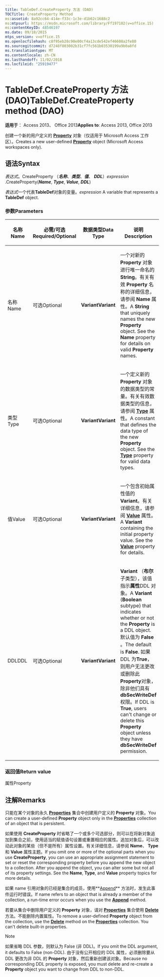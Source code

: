 ```yaml
---
title: TableDef.CreateProperty 方法 (DAO)
TOCTitle: CreateProperty Method
ms:assetid: 8a92cc64-414e-f33c-1c3e-d1b62c1688c2
ms:mtpsurl: https://msdn.microsoft.com/library/Ff197102(v=office.15)
ms:contentKeyID: 48546197
ms.date: 09/18/2015
mtps_version: v=office.15
ms.openlocfilehash: c8f95eb28c90e00cf4a13cde542ef46608a2fe80
ms.sourcegitcommit: d7248f803002b31cf7fc561b03530199a9b0a8fd
ms.translationtype: MT
ms.contentlocale: zh-CN
ms.lasthandoff: 11/02/2018
ms.locfileid: "25919477"
---
```

# <a name="tabledefcreateproperty-method-dao"></a><span data-ttu-id="d20a0-102">TableDef.CreateProperty 方法 (DAO)</span><span class="sxs-lookup"><span data-stu-id="d20a0-102">TableDef.CreateProperty method (DAO)</span></span>


<span data-ttu-id="d20a0-103">**适用于**： Access 2013、 Office 2013</span><span class="sxs-lookup"><span data-stu-id="d20a0-103">**Applies to**: Access 2013, Office 2013</span></span>

<span data-ttu-id="d20a0-104">创建一个新的用户定义的 **[Property](property-object-dao.md)** 对象（仅适用于 Microsoft Access 工作区）。</span><span class="sxs-lookup"><span data-stu-id="d20a0-104">Creates a new user-defined **[Property](property-object-dao.md)** object (Microsoft Access workspaces only).</span></span>

## <a name="syntax"></a><span data-ttu-id="d20a0-105">语法</span><span class="sxs-lookup"><span data-stu-id="d20a0-105">Syntax</span></span>

<span data-ttu-id="d20a0-106">*表达式*。CreateProperty （***名称***、***类型***、***值***、 ***DDL***）</span><span class="sxs-lookup"><span data-stu-id="d20a0-106">*expression* .CreateProperty(***Name***, ***Type***, ***Value***, ***DDL***)</span></span>

<span data-ttu-id="d20a0-107">*表达式*一个代表**TableDef**对象的变量。</span><span class="sxs-lookup"><span data-stu-id="d20a0-107">*expression* A variable that represents a **TableDef** object.</span></span>

### <a name="parameters"></a><span data-ttu-id="d20a0-108">参数</span><span class="sxs-lookup"><span data-stu-id="d20a0-108">Parameters</span></span>

<table>
<colgroup>
<col style="width: 25%" />
<col style="width: 25%" />
<col style="width: 25%" />
<col style="width: 25%" />
</colgroup>
<thead>
<tr class="header">
<th><p><span data-ttu-id="d20a0-109">名称</span><span class="sxs-lookup"><span data-stu-id="d20a0-109">Name</span></span></p></th>
<th><p><span data-ttu-id="d20a0-110">必需/可选</span><span class="sxs-lookup"><span data-stu-id="d20a0-110">Required/Optional</span></span></p></th>
<th><p><span data-ttu-id="d20a0-111">数据类型</span><span class="sxs-lookup"><span data-stu-id="d20a0-111">Data Type</span></span></p></th>
<th><p><span data-ttu-id="d20a0-112">说明</span><span class="sxs-lookup"><span data-stu-id="d20a0-112">Description</span></span></p></th>
</tr>
</thead>
<tbody>
<tr class="odd">
<td><p><span data-ttu-id="d20a0-113">名称</span><span class="sxs-lookup"><span data-stu-id="d20a0-113">Name</span></span></p></td>
<td><p><span data-ttu-id="d20a0-114">可选</span><span class="sxs-lookup"><span data-stu-id="d20a0-114">Optional</span></span></p></td>
<td><p><span data-ttu-id="d20a0-115"><strong>Variant</strong></span><span class="sxs-lookup"><span data-stu-id="d20a0-115"><strong>Variant</strong></span></span></p></td>
<td><p><span data-ttu-id="d20a0-p101">一个对新的 <strong>Property</strong> 对象进行唯一命名的 <strong>String</strong>。有关有效 <strong>Property</strong> 名称的详细信息，请参阅 <strong>Name</strong> 属性。</span><span class="sxs-lookup"><span data-stu-id="d20a0-p101">A <strong>String</strong> that uniquely names the new <strong>Property</strong> object. See the <strong>Name</strong> property for details on valid <strong>Property</strong> names.</span></span></p></td>
</tr>
<tr class="even">
<td><p><span data-ttu-id="d20a0-118">类型</span><span class="sxs-lookup"><span data-stu-id="d20a0-118">Type</span></span></p></td>
<td><p><span data-ttu-id="d20a0-119">可选</span><span class="sxs-lookup"><span data-stu-id="d20a0-119">Optional</span></span></p></td>
<td><p><span data-ttu-id="d20a0-120"><strong>Variant</strong></span><span class="sxs-lookup"><span data-stu-id="d20a0-120"><strong>Variant</strong></span></span></p></td>
<td><p><span data-ttu-id="d20a0-p102">一个定义新的 <strong>Property</strong> 对象的数据类型的常量。有关有效数据类型的信息，请参阅 <strong><a href="field-type-property-dao.md">Type</a></strong> 属性。</span><span class="sxs-lookup"><span data-stu-id="d20a0-p102">A constant that defines the data type of the new <strong>Property</strong> object. See the <strong><a href="field-type-property-dao.md">Type</a></strong> property for valid data types.</span></span></p></td>
</tr>
<tr class="odd">
<td><p><span data-ttu-id="d20a0-123">值</span><span class="sxs-lookup"><span data-stu-id="d20a0-123">Value</span></span></p></td>
<td><p><span data-ttu-id="d20a0-124">可选</span><span class="sxs-lookup"><span data-stu-id="d20a0-124">Optional</span></span></p></td>
<td><p><span data-ttu-id="d20a0-125"><strong>Variant</strong></span><span class="sxs-lookup"><span data-stu-id="d20a0-125"><strong>Variant</strong></span></span></p></td>
<td><p><span data-ttu-id="d20a0-p103">一个包含初始属性值的 <strong>Variant</strong>。有关详细信息，请参阅 <strong><a href="field-value-property-dao.md">Value</a></strong> 属性。</span><span class="sxs-lookup"><span data-stu-id="d20a0-p103">A <strong>Variant</strong> containing the initial property value. See the <strong><a href="field-value-property-dao.md">Value</a></strong> property for details.</span></span></p></td>
</tr>
<tr class="even">
<td><p><span data-ttu-id="d20a0-128">DDL</span><span class="sxs-lookup"><span data-stu-id="d20a0-128">DDL</span></span></p></td>
<td><p><span data-ttu-id="d20a0-129">可选</span><span class="sxs-lookup"><span data-stu-id="d20a0-129">Optional</span></span></p></td>
<td><p><span data-ttu-id="d20a0-130"><strong>Variant</strong></span><span class="sxs-lookup"><span data-stu-id="d20a0-130"><strong>Variant</strong></span></span></p></td>
<td><p><span data-ttu-id="d20a0-131"><strong>Variant</strong> （<strong>布尔</strong>子类型），该值指示<strong>属性</strong>DDL 对象。</span><span class="sxs-lookup"><span data-stu-id="d20a0-131">A <strong>Variant</strong> (<strong>Boolean</strong> subtype) that indicates whether or not the <strong>Property</strong> is a DDL object.</span></span> <span data-ttu-id="d20a0-132">默认值为 <strong>False</strong> 。</span><span class="sxs-lookup"><span data-stu-id="d20a0-132">The default is <strong>False</strong>.</span></span> <span data-ttu-id="d20a0-133">如果 DDL 为<strong>True</strong>，则用户无法更改或删除此<strong>Property</strong>对象，除非他们具有<strong>dbSecWriteDef</strong>权限。</span><span class="sxs-lookup"><span data-stu-id="d20a0-133">If DDL is <strong>True</strong>, users can't change or delete this <strong>Property</strong> object unless they have <strong>dbSecWriteDef</strong> permission.</span></span></p></td>
</tr>
</tbody>
</table>


### <a name="return-value"></a><span data-ttu-id="d20a0-134">返回值</span><span class="sxs-lookup"><span data-stu-id="d20a0-134">Return value</span></span>

<span data-ttu-id="d20a0-135">属性</span><span class="sxs-lookup"><span data-stu-id="d20a0-135">Property</span></span>

## <a name="remarks"></a><span data-ttu-id="d20a0-136">注解</span><span class="sxs-lookup"><span data-stu-id="d20a0-136">Remarks</span></span>

<span data-ttu-id="d20a0-137">只能在某个对象的永久 [**Properties**](properties-collection-dao.md) 集合中创建用户定义的 **Property** 对象。</span><span class="sxs-lookup"><span data-stu-id="d20a0-137">You can create a user-defined **Property** object only in the **[Properties](properties-collection-dao.md)** collection of an object that is persistent.</span></span>

<span data-ttu-id="d20a0-p105">如果使用 **CreateProperty** 时省略了一个或多个可选部分，则可以在将新对象追加到集合之前，使用适当的赋值语句设置或重置相应的属性。追加对象后，可以改动此对象的某些（但不是所有）属性设置。有关详细信息，请参阅 **Name**、 **Type** 和 **Value** 属性主题。</span><span class="sxs-lookup"><span data-stu-id="d20a0-p105">If you omit one or more of the optional parts when you use **CreateProperty**, you can use an appropriate assignment statement to set or reset the corresponding property before you append the new object to a collection. After you append the object, you can alter some but not all of its property settings. See the **Name**, **Type**, and **Value** property topics for more details.</span></span>

<span data-ttu-id="d20a0-141">如果 name 引用对象的已经是集合的成员，使用**[Append](fields-append-method-dao.md)** 方法时，发生此事件运行时错误。</span><span class="sxs-lookup"><span data-stu-id="d20a0-141">If name refers to an object that is already a member of the collection, a run-time error occurs when you use the **[Append](fields-append-method-dao.md)** method.</span></span>

<span data-ttu-id="d20a0-p106">若要从集合中删除用户定义的 **Property** 对象，请对 **[Properties](fields-delete-method-dao.md)** 集合使用 **[Delete](properties-collection-dao.md)** 方法。不能删除内置属性。</span><span class="sxs-lookup"><span data-stu-id="d20a0-p106">To remove a user-defined **Property** object from the collection, use the **[Delete](fields-delete-method-dao.md)** method on the **[Properties](properties-collection-dao.md)** collection. You can't delete built-in properties.</span></span>


> [!NOTE]
> <P><span data-ttu-id="d20a0-144">如果省略 DDL 参数，则默认为 False (非 DDL)。</span><span class="sxs-lookup"><span data-stu-id="d20a0-144">If you omit the DDL argument, it defaults to False (non-DDL).</span></span> <span data-ttu-id="d20a0-145">由于没有公开相应的 DDL 属性，必须删除要从 DDL 更改为非 DDL 的 <STRONG>Property</STRONG> 对象，然后重新创建该对象。</span><span class="sxs-lookup"><span data-stu-id="d20a0-145">Because no corresponding DDL property is exposed, you must delete and re-create a <STRONG>Property</STRONG> object you want to change from DDL to non-DDL.</span></span></P>


